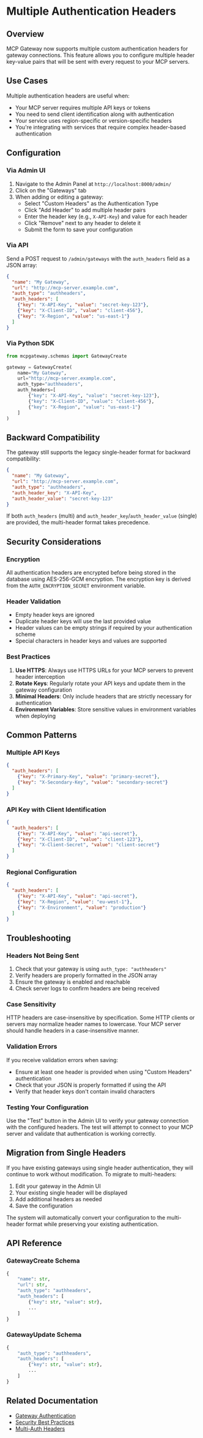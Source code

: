 # Multiple Authentication Headers

## Overview

MCP Gateway now supports multiple custom authentication headers for gateway connections. This feature allows you to configure multiple header key-value pairs that will be sent with every request to your MCP servers.

## Use Cases

Multiple authentication headers are useful when:
- Your MCP server requires multiple API keys or tokens
- You need to send client identification along with authentication
- Your service uses region-specific or version-specific headers
- You're integrating with services that require complex header-based authentication

## Configuration

### Via Admin UI

1. Navigate to the Admin Panel at `http://localhost:8000/admin/`
2. Click on the "Gateways" tab
3. When adding or editing a gateway:
   - Select "Custom Headers" as the Authentication Type
   - Click "Add Header" to add multiple header pairs
   - Enter the header key (e.g., `X-API-Key`) and value for each header
   - Click "Remove" next to any header to delete it
   - Submit the form to save your configuration

### Via API

Send a POST request to `/admin/gateways` with the `auth_headers` field as a JSON array:

```json
{
  "name": "My Gateway",
  "url": "http://mcp-server.example.com",
  "auth_type": "authheaders",
  "auth_headers": [
    {"key": "X-API-Key", "value": "secret-key-123"},
    {"key": "X-Client-ID", "value": "client-456"},
    {"key": "X-Region", "value": "us-east-1"}
  ]
}
```

### Via Python SDK

```python
from mcpgateway.schemas import GatewayCreate

gateway = GatewayCreate(
    name="My Gateway",
    url="http://mcp-server.example.com",
    auth_type="authheaders",
    auth_headers=[
        {"key": "X-API-Key", "value": "secret-key-123"},
        {"key": "X-Client-ID", "value": "client-456"},
        {"key": "X-Region", "value": "us-east-1"}
    ]
)
```

## Backward Compatibility

The gateway still supports the legacy single-header format for backward compatibility:

```json
{
  "name": "My Gateway",
  "url": "http://mcp-server.example.com",
  "auth_type": "authheaders",
  "auth_header_key": "X-API-Key",
  "auth_header_value": "secret-key-123"
}
```

If both `auth_headers` (multi) and `auth_header_key`/`auth_header_value` (single) are provided, the multi-header format takes precedence.

## Security Considerations

### Encryption
All authentication headers are encrypted before being stored in the database using AES-256-GCM encryption. The encryption key is derived from the `AUTH_ENCRYPTION_SECRET` environment variable.

### Header Validation
- Empty header keys are ignored
- Duplicate header keys will use the last provided value
- Header values can be empty strings if required by your authentication scheme
- Special characters in header keys and values are supported

### Best Practices
1. **Use HTTPS**: Always use HTTPS URLs for your MCP servers to prevent header interception
2. **Rotate Keys**: Regularly rotate your API keys and update them in the gateway configuration
3. **Minimal Headers**: Only include headers that are strictly necessary for authentication
4. **Environment Variables**: Store sensitive values in environment variables when deploying

## Common Patterns

### Multiple API Keys
```json
{
  "auth_headers": [
    {"key": "X-Primary-Key", "value": "primary-secret"},
    {"key": "X-Secondary-Key", "value": "secondary-secret"}
  ]
}
```

### API Key with Client Identification
```json
{
  "auth_headers": [
    {"key": "X-API-Key", "value": "api-secret"},
    {"key": "X-Client-ID", "value": "client-123"},
    {"key": "X-Client-Secret", "value": "client-secret"}
  ]
}
```

### Regional Configuration
```json
{
  "auth_headers": [
    {"key": "X-API-Key", "value": "api-secret"},
    {"key": "X-Region", "value": "eu-west-1"},
    {"key": "X-Environment", "value": "production"}
  ]
}
```

## Troubleshooting

### Headers Not Being Sent
1. Check that your gateway is using `auth_type: "authheaders"`
2. Verify headers are properly formatted in the JSON array
3. Ensure the gateway is enabled and reachable
4. Check server logs to confirm headers are being received

### Case Sensitivity
HTTP headers are case-insensitive by specification. Some HTTP clients or servers may normalize header names to lowercase. Your MCP server should handle headers in a case-insensitive manner.

### Validation Errors
If you receive validation errors when saving:
- Ensure at least one header is provided when using "Custom Headers" authentication
- Check that your JSON is properly formatted if using the API
- Verify that header keys don't contain invalid characters

### Testing Your Configuration
Use the "Test" button in the Admin UI to verify your gateway connection with the configured headers. The test will attempt to connect to your MCP server and validate that authentication is working correctly.

## Migration from Single Headers

If you have existing gateways using single header authentication, they will continue to work without modification. To migrate to multi-headers:

1. Edit your gateway in the Admin UI
2. Your existing single header will be displayed
3. Add additional headers as needed
4. Save the configuration

The system will automatically convert your configuration to the multi-header format while preserving your existing authentication.

## API Reference

### GatewayCreate Schema
```python
{
    "name": str,
    "url": str,
    "auth_type": "authheaders",
    "auth_headers": [
        {"key": str, "value": str},
        ...
    ]
}
```

### GatewayUpdate Schema
```python
{
    "auth_type": "authheaders",
    "auth_headers": [
        {"key": str, "value": str},
        ...
    ]
}
```

## Related Documentation
- [Gateway Authentication](../manage/securing.md)
- [Security Best Practices](../architecture/security-features.md)
- [Multi-Auth Headers](./multi-auth-headers.md)
